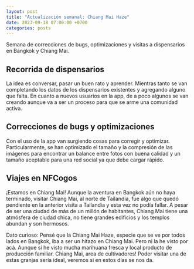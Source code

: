 ```yaml
---
layout: post
title: "Actualización semanal: Chiang Mai Haze"
date: 2023-09-18 07:00:00 +0700
categories: posts
---
```


Semana de correcciones de bugs, optimizaciones y visitas a dispensarios en Bangkok y Chiang Mai.

## Recorrida de dispensarios

La idea es conversar, pasar un buen rato y aprender. Mientras tanto se van completando los datos de los dispensarios existentes y agregando alguno que falta. En cuanto a nuevos usuarios en la app, de a poco algunos se van creando aunque va a ser un proceso para que se arme una comunidad activa.

## Correcciones de bugs y optimizaciones

Con el uso de la app van surgiendo cosas para corregir y optimizar. Particularmente, se han optimizado el tamaño y la compresión de las imágenes para encontrar un balance entre fotos con buena calidad y un tamaño aceptable para una red social ya que debe cargar rápido.

## Viajes en NFCogos

¡Estamos en Chiang Mai! Aunque la aventura en Bangkok aún no haya terminado, visitar Chiang Mai, al norte de Tailandia, fue algo que quedó pendiente en la anterior visita a Tailandia y esta vez no podía fallar. A pesar de ser una ciudad de más de un millón de habitantes, Chiang Mai tiene una atmósfera de ciudad chica, no tiene grandes edificios y los templos abundan y son hermosos.

Dato curioso: Pensé que la Chiang Mai Haze, especie que se ve por todos lados en Bangkok, iba a ser un hitazo en Chiang Mai. Pero ni la he visto por acá. Aunque sí he visto mucha marihuana fresca y local producto de producción familiar. Chiang Mai, area de cultivadores! Poder visitar una de estas granjas sería ideal, veremos si en estos días se nos da.
